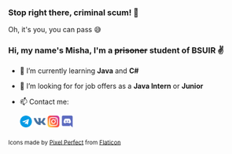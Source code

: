 ### Stop right there, criminal scum! 🔪

Oh, it's you, you can pass 😅

### Hi, my name's Misha, I'm a ~~prisoner~~  student of BSUIR ✌️

- 🌱 I’m currently learning **Java** and **C#**
- 🤔 I’m looking for for job offers as a **Java Intern** or **Junior**
- 📫 Contact me: 

  [<img src="social-icons/telegram.png" height=24>](https://t.me/m_denishchits)
  [<img src="social-icons/vk.png" height="24"/>](https://vk.com/m_denishchits)
  [<img src="social-icons/instagram.png" height="24"/>](https://www.instagram.com/m_denishchits/)
  [<img src="social-icons/discord.png" height="24"/>](https://discord.com/users/Maxiemar#1920)
  
<sub>Icons made by [Pixel Perfect](https://www.flaticon.com/authors/pixel-perfect) from [Flaticon](https://www.flaticon.com/)</sub>

